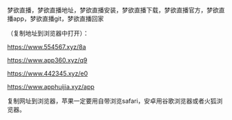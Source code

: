 梦欲直播，梦欲直播地址，梦欲直播安装，梦欲直播下载，梦欲直播官方，梦欲直播app，梦欲直播git，梦欲直播回家


（复制地址到浏览器中打开）：

https://www.554567.xyz/8a

https://www.app360.xyz/q9

https://www.442345.xyz/e0

https://www.apphuijia.xyz/app

复制网址到浏览器，苹果一定要用自带浏览safari，安卓用谷歌浏览器或者火狐浏览器。
